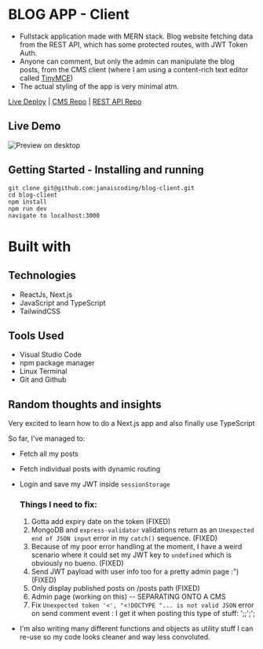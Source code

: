 # BLOG APP - Client 

- Fullstack application made with MERN stack. Blog website fetching data from the REST API, which has some protected routes, with JWT Token Auth. 
- Anyone can comment, but only the admin can manipulate the blog posts, from the CMS client (where I am using a content-rich text editor called [TinyMCE](https://www.tiny.cloud/))
- The actual styling of the app is very minimal atm.

[Live Deploy](https://blog-client-smoky.vercel.app/) | [CMS Repo](https://github.com/janaiscoding/blog-cms) | [REST API Repo](https://github.com/janaiscoding/blog-api)

## Live Demo 
![Preview on desktop]()

## Getting Started - Installing and running 
```
git clone git@github.com:janaiscoding/blog-client.git
cd blog-client
npm install 
npm run dev 
navigate to localhost:3000
```

# Built with

## Technologies 

- ReactJs, Next.js
- JavaScript and TypeScript
- TailwindCSS

## Tools Used

- Visual Studio Code
- npm package manager
- Linux Terminal
- Git and Github


## Random thoughts and insights

Very excited to learn how to do a Next.js app and also finally use TypeScript

So far, I've managed to:

- Fetch all my posts
- Fetch individual posts with dynamic routing
- Login and save my JWT inside `sessionStorage`

  ### Things I need to fix:

  1. Gotta add expiry date on the token (FIXED)
  2. MongoDB and `express-validator` validations return as an `Unexpected end of JSON input` error in my `catch()` sequence. (FIXED)
  3. Because of my poor error handling at the moment, I have a weird scenario where it could set my JWT key to `undefined` which is obviously no bueno. (FIXED)
  4. Send JWT payload with user info too for a pretty admin page :") (FIXED)
  5. Only display published posts on /posts path (FIXED)
  6. Admin page (working on this) -- SEPARATING ONTO A CMS 
  7. Fix `Unexpected token '<', "<!DOCTYPE "... is not valid JSON` error on send comment event : I get it when posting this type of stuff: ';;';';

- I'm also writing many different functions and objects as utility stuff I can re-use so my code looks cleaner and way less convoluted.
